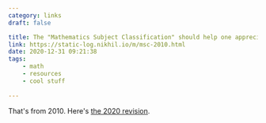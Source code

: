 ```yaml
---
category: links
draft: false

title: The "Mathematics Subject Classification" should help one appreciate, at least cursorily, the age, breadth, and depth of the subject.
link: https://static-log.nikhil.io/m/msc-2010.html
date: 2020-12-31 09:21:38
tags:
    - math
    - resources
    - cool stuff
    
---
```


That's from 2010. Here's [the 2020 revision](https://static-log.nikhil.io/m/msc-2020.pdf).
